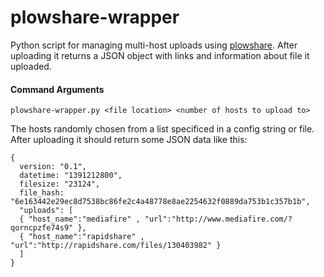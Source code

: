 plowshare-wrapper
=================

Python script for managing multi-host uploads using [plowshare](https://code.google.com/p/plowshare/). After uploading it returns a JSON object with links and information about file it uploaded. 

#### Command Arguments

    plowshare-wrapper.py <file location> <number of hosts to upload to>

The hosts randomly chosen from a list specificed in a config string or file. After uploading it should return some JSON data like this:

    {
      version: "0.1",
      datetime: "1391212800",
      filesize: "23124",
      file_hash: "6e163442e29ec8d7538bc86fe2c4a48778e8ae2254632f0889da753b1c357b1b", 
      "uploads": [
      { "host_name":"mediafire" , "url":"http://www.mediafire.com/?qorncpzfe74s9" }, 
      { "host_name":"rapidshare" , "url":"http://rapidshare.com/files/130403982" }
      ]
    }
